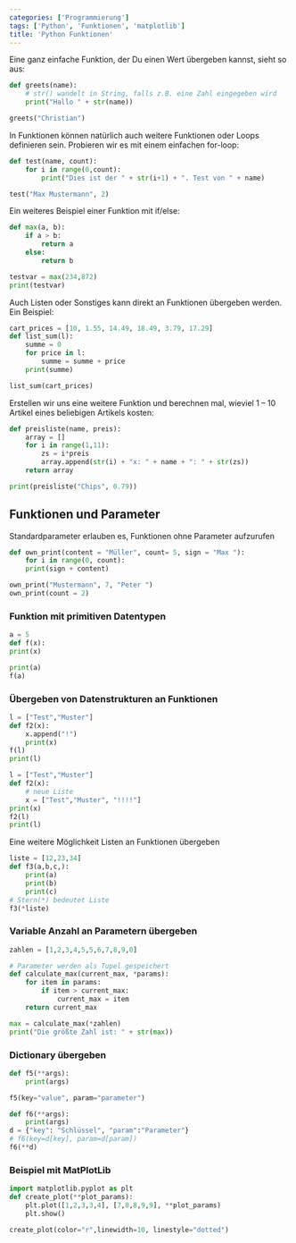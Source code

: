 ```yaml
---
categories: ['Programmierung']
tags: ['Python', 'Funktionen', 'matplotlib']
title: 'Python Funktionen'
---
```


Eine ganz einfache Funktion, der Du einen Wert übergeben kannst, sieht so aus:

```python
def greets(name):
    # str() wandelt in String, falls z.B. eine Zahl eingegeben wird
    print("Hallo " + str(name))

greets("Christian")
```

In Funktionen können natürlich auch weitere Funktionen oder Loops definieren sein. Probieren wir es mit einem einfachen for-loop:

```python
def test(name, count):
    for i in range(0,count):
        print("Dies ist der " + str(i+1) + ". Test von " + name)

test("Max Mustermann", 2)
```

Ein weiteres Beispiel einer Funktion mit if/else:

```python
def max(a, b):
    if a > b:
        return a
    else:
        return b

testvar = max(234,872)
print(testvar)
```

Auch Listen oder Sonstiges kann direkt an Funktionen übergeben werden. Ein Beispiel:

```python
cart_prices = [10, 1.55, 14.49, 18.49, 3.79, 17.29]
def list_sum(l):
    summe = 0
    for price in l:
        summe = summe + price
    print(summe)

list_sum(cart_prices)
```

Erstellen wir uns eine weitere Funktion und berechnen mal, wieviel 1 – 10 Artikel eines beliebigen Artikels kosten:

```python
def preisliste(name, preis):
    array = []
    for i in range(1,11):
        zs = i*preis
        array.append(str(i) + "x: " + name + ": " + str(zs))
    return array

print(preisliste("Chips", 0.79))
```

## Funktionen und Parameter

Standardparameter erlauben es, Funktionen ohne Parameter aufzurufen

```python
def own_print(content = "Müller", count= 5, sign = "Max "):
    for i in range(0, count):
    print(sign + content)

own_print("Mustermann", 7, "Peter ")
own_print(count = 2)
```

### Funktion mit primitiven Datentypen

```python
a = 5
def f(x):
print(x)

print(a)
f(a)
```

### Übergeben von Datenstrukturen an Funktionen

```python
l = ["Test","Muster"]
def f2(x):
    x.append("!")
    print(x)
f(l)
print(l)
```

```python
l = ["Test","Muster"]
def f2(x):
    # neue Liste
    x = ["Test","Muster", "!!!!"]
print(x)
f2(l)
print(l)
```

Eine weitere Möglichkeit Listen an Funktionen übergeben

```python
liste = [12,23,34]
def f3(a,b,c,):
    print(a)
    print(b)
    print(c)
# Stern(*) bedeutet Liste
f3(*liste)
```

### Variable Anzahl an Parametern übergeben

```python
zahlen = [1,2,3,4,5,5,6,7,8,9,0]

# Parameter werden als Tupel gespeichert
def calculate_max(current_max, *params):
    for item in params:
        if item > current_max:
            current_max = item
    return current_max

max = calculate_max(*zahlen)
print("Die größte Zahl ist: " + str(max))
```

### Dictionary übergeben

```python
def f5(**args):
    print(args)

f5(key="value", param="parameter")
```

```python
def f6(**args):
    print(args)
d = {"key": "Schlüssel", "param":"Parameter"}
# f6(key=d[key], param=d[param])
f6(**d)
```

### Beispiel mit MatPlotLib

```python
import matplotlib.pyplot as plt
def create_plot(**plot_params):
    plt.plot([1,2,3,3,4], [7,8,8,9,9], **plot_params)
    plt.show()

create_plot(color="r",linewidth=10, linestyle="dotted")
```
